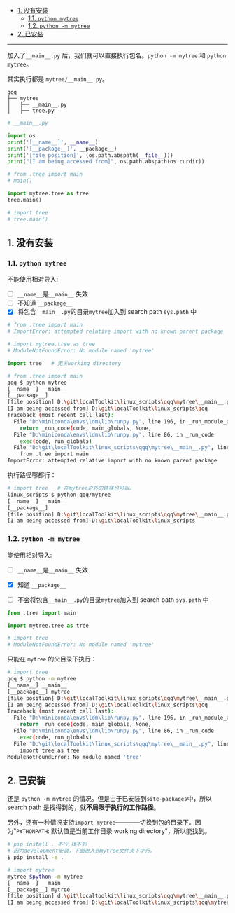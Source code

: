 - [1. 没有安装](#1-没有安装)
  - [1.1. `python mytree`](#11-python-mytree)
  - [1.2. `python -m mytree`](#12-python--m-mytree)
- [2. 已安装](#2-已安装)


---

加入了`__main__.py` 后，我们就可以直接执行包名。`python -m mytree` 和 `python mytree`。

其实执行都是 `mytree/__main__.py`。

```
qqq
├── mytree
│   ├── __main__.py
│   ├── tree.py
```

```python
# __main__.py

import os
print('[__name__]', __name__)
print('[__package__]', __package__)
print('[file position]', (os.path.abspath(__file__)))
print("[I am being accessed from]", os.path.abspath(os.curdir))

# from .tree import main
# main()

import mytree.tree as tree
tree.main()

# import tree
# tree.main()
```


## 1. 没有安装

### 1.1. `python mytree`

不能使用相对导入:
- [ ] `__name__`是`__main__` 失效
- [ ] 不知道 `__package__`
- [x] 将包含`__main__.py`的目录`mytree`加入到 search path `sys.path` 中

```python
# from .tree import main
# ImportError: attempted relative import with no known parent package

# import mytree.tree as tree
# ModuleNotFoundError: No module named 'mytree'

import tree   # 无关working directory
```

```bash
# from .tree import main
qqq $ python mytree
[__name__] __main__
[__package__]
[file position] D:\git\localToolkit\linux_scripts\qqq\mytree\__main__.py
[I am being accessed from] D:\git\localToolkit\linux_scripts\qqq
Traceback (most recent call last):
  File "D:\miniconda\envs\ldm\lib\runpy.py", line 196, in _run_module_as_main
    return _run_code(code, main_globals, None,
  File "D:\miniconda\envs\ldm\lib\runpy.py", line 86, in _run_code
    exec(code, run_globals)
  File "D:\git\localToolkit\linux_scripts\qqq\mytree\__main__.py", line 7, in <module>
    from .tree import main
ImportError: attempted relative import with no known parent package
```
执行路径哪都行：
```bash
# import tree   # 在mytree之外的路径也可以。
linux_scripts $ python qqq/mytree
[__name__] __main__
[__package__]
[file position] D:\git\localToolkit\linux_scripts\qqq\mytree\__main__.py
[I am being accessed from] D:\git\localToolkit\linux_scripts
```

### 1.2. `python -m mytree`

能使用相对导入:
- [ ] `__name__`是`__main__` 失效
- [x]  知道 `__package__`
- [ ] 不会将包含`__main__.py`的目录`mytree`加入到 search path `sys.path` 中


```python
from .tree import main

import mytree.tree as tree

# import tree
# ModuleNotFoundError: No module named 'mytree'
```
只能在 `mytree` 的父目录下执行：
```bash
# import tree 
qqq $ python -m mytree
[__name__] __main__
[__package__] mytree
[file position] D:\git\localToolkit\linux_scripts\qqq\mytree\__main__.py
[I am being accessed from] D:\git\localToolkit\linux_scripts\qqq
Traceback (most recent call last):
  File "D:\miniconda\envs\ldm\lib\runpy.py", line 196, in _run_module_as_main
    return _run_code(code, main_globals, None,
  File "D:\miniconda\envs\ldm\lib\runpy.py", line 86, in _run_code
    exec(code, run_globals)
  File "D:\git\localToolkit\linux_scripts\qqq\mytree\__main__.py", line 8, in <module>
    import tree as tree
ModuleNotFoundError: No module named 'tree'
```

## 2. 已安装

还是 `python -m mytree` 的情况。但是由于已安装到`site-packages`中，所以 search path 是找得到的，就**不局限于执行的工作路径**。


另外，还有一种情况支持`import mytree`————切换到包的目录下。因为"`PYTHONPATH`: 默认值是当前工作目录 working directory"，所以能找到。

```bash
# pip install . 不行,找不到
# 因为development安装，下面进入到mytree文件夹下才行。
$ pip install -e .

# import mytree
mytree $python -m mytree  
[__name__] __main__
[__package__] mytree
[file position] d:\git\localtoolkit\linux_scripts\qqq\mytree\__main__.py
[I am being accessed from] D:\git\localToolkit\linux_scripts\qqq\mytree
```
